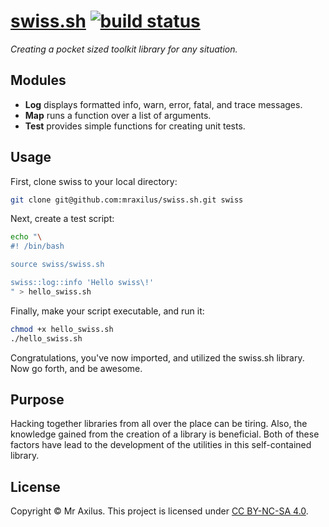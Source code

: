 [swiss.sh][linkedin] [![build status][travis_image]][travis_status]
=============
_Creating a pocket sized toolkit library for any situation._


Modules
-------
- __Log__ displays formatted info, warn, error, fatal, and trace messages.
- __Map__ runs a function over a list of arguments.
- __Test__ provides simple functions for creating unit tests.


Usage
-----
First, clone swiss to your local directory:

```sh
git clone git@github.com:mraxilus/swiss.sh.git swiss
```

Next, create a test script:

```sh
echo "\
#! /bin/bash

source swiss/swiss.sh

swiss::log::info 'Hello swiss\!'
" > hello_swiss.sh
```

Finally, make your script executable, and run it:

```sh
chmod +x hello_swiss.sh
./hello_swiss.sh
```
Congratulations, you've now imported, and utilized the swiss.sh library.
Now go forth, and be awesome.


Purpose
-------
Hacking together libraries from all over the place can be tiring.
Also, the knowledge gained from the creation of a library is beneficial.
Both of these factors have lead to the development of the utilities in this self-contained library.


License
-------
Copyright © Mr Axilus.
This project is licensed under [CC BY-NC-SA 4.0][license].

[linkedin]: https://www.linkedin.com/in/mraxilus
[travis_image]: https://secure.travis-ci.org/mraxilus/swiss.sh.png?branch=master
[travis_status]: https://travis-ci.org/mraxilus/swiss.sh
[license]: https://creativecommons.org/licenses/by-nc-sa/4.0/
